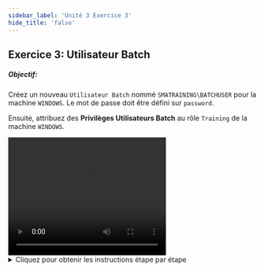 ```yaml
---
sidebar_label: 'Unité 3 Exercice 3'
hide_title: 'false'
---
```


## Exercice 3: Utilisateur Batch

##### Objectif:

Créez un nouveau ```Utilisateur Batch``` nommé ```SMATRAINING\BATCHUSER``` pour la machine ```WINDOWS```. Le mot de passe doit être défini sur ```password```.

Ensuite, attribuez des **Privilèges Utilisateurs Batch** au rôle ```Training``` de la machine ```WINDOWS```.


<div>
<video width="320" height="240" controls>
  <source src="videobasic/U3E3.mp4" type="video/mp4"></source>
Votre navigateur ne prend pas en charge la vidéo.
</video>
</div>

<details>

<summary>Cliquez pour obtenir les instructions étape par étape</summary>

1. Sous la rubrique **Sécurité**, double-cliquez sur **Utilisateurs Batch**.
2. Sélectionnez **Windows** dans la liste déroulante Sélectionner OS Cible.
3. Cliquez sur le bouton **Ajouter** dans la barre d'outils Utilisateurs Batch. _(** Assurez-vous de bien cliquer sur le bouton Ajouter. Ne saisissez pas le profil Utilisateurs Batch existant actuellement)_
4. Tapez ```SMATRAINING\BATCHUSER``` dans le champ **Utilisateur** (sous la zone **Détails Utilisateur Batch** - sur la droite).
5. Tapez le **password** dans les champs **Mot de passe** et **Confirmer Mot de Passe**.
6. Cliquez sur le bouton **Sauvegarder** dans la barre d'outils User Accounts.
7. Notez que ```SMATRAINING\BATCHUSER``` a été ajouté à la liste des Batch Users pour les machines ```Windows``` (sur la gauche).
8. Fermez l'onglet **Utilisateurs Batch**.
9. Sous la rubrique **Sécurité > Privilèges**, double-cliquez sur **Privilèges Utilisateurs Batch**.
10. Dans la liste déroulante **Sélectionner Profil** sélectionnez le rôle **Training**.
11. Dans la liste déroulante **Système d’Exploitation Cible** sélectionnez **Windows**.
12. Notez que ```SMATRAINING\BATCHUSER``` est présenté dans la liste Non-autorisé (à gauche)
13. Sous la liste Non-autorisé, cliquez sur ```SMATRAINING\BATCHUSER```, puis sur la flèche verte (pointant vers la droite) pour placer ```SMATRAINING\BATCHUSER``` sous la liste **Autorisé**.
14.	Fermez l'onglet **Privilèges Utilisateurs Batch**.
:::note Remarque
L'utilisateur ```Student1``` (qui se trouve sous le rôle Training) peut désormais sélectionner cet utilisateur pour exécuter des jobs lors de leur configuration dans l'écran Job Details.
:::

</details>
